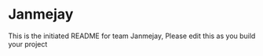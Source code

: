 # Janmejay
This is the initiated README for team Janmejay, Please edit this as you build your project

